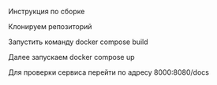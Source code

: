 Инструкция по сборке

Клонируем репозиторий

Запустить команду docker compose build

Далее запускаем docker compose up

Для проверки сервиса перейти по адресу 8000:8080/docs
